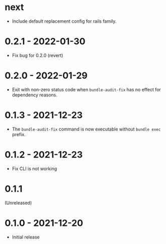# next

- Include default replacement config for rails family.

# 0.2.1 - 2022-01-30

- Fix bug for 0.2.0 (revert)

# 0.2.0 - 2022-01-29

- Exit with non-zero status code when `bundle-audit-fix` has no effect for dependency reasons.

# 0.1.3 - 2021-12-23

- The `bundle-audit-fix` command is now executable without `bundle exec` prefix.

# 0.1.2 - 2021-12-23

- Fix CLI is not working

# 0.1.1

(Unreleased)

# 0.1.0 - 2021-12-20

- Initial release
